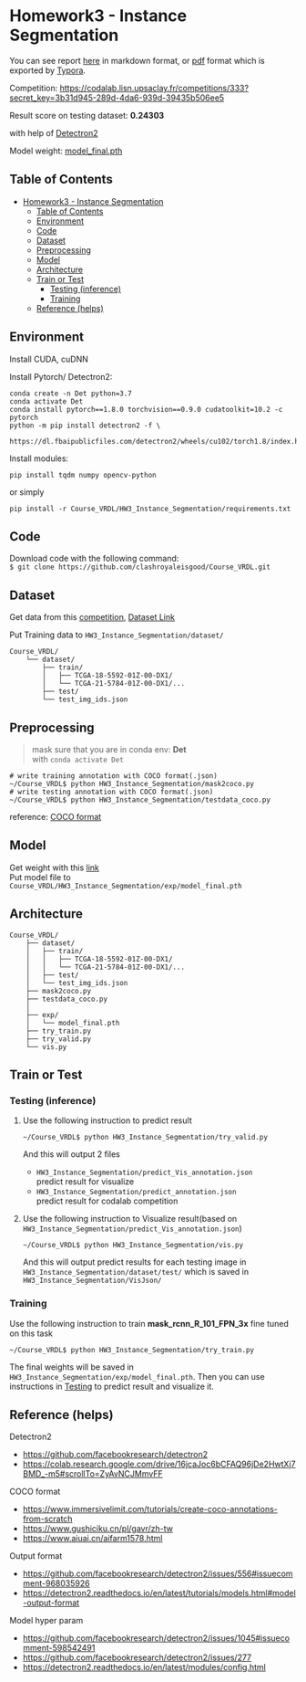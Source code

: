 # Homework3 - Instance Segmentation

You can see report [here](report/report.md) in markdown format, or [pdf](report/VRDL_HW3_309553018_Report.pdf) format which is exported by [Typora](https://typora.io/).

Competition: https://codalab.lisn.upsaclay.fr/competitions/333?secret_key=3b31d945-289d-4da6-939d-39435b506ee5

Result score on testing dataset: **0.24303**

with help of [Detectron2](https://github.com/facebookresearch/detectron2)

Model weight: [model_final.pth]()

## Table of Contents

- [Homework3 - Instance Segmentation](#homework3---instance-segmentation)
  - [Table of Contents](#table-of-contents)
  - [Environment](#environment)
  - [Code](#code)
  - [Dataset](#dataset)
  - [Preprocessing](#preprocessing)
  - [Model](#model)
  - [Architecture](#architecture)
  - [Train or Test](#train-or-test)
    - [Testing (inference)](#testing-inference)
    - [Training](#training)
  - [Reference (helps)](#reference-helps)

## Environment
Install CUDA, cuDNN

Install Pytorch/ Detectron2:
```
conda create -n Det python=3.7
conda activate Det
conda install pytorch==1.8.0 torchvision==0.9.0 cudatoolkit=10.2 -c pytorch
python -m pip install detectron2 -f \
    https://dl.fbaipublicfiles.com/detectron2/wheels/cu102/torch1.8/index.html
```

Install modules:
```python=
pip install tqdm numpy opencv-python
```

or simply
```
pip install -r Course_VRDL/HW3_Instance_Segmentation/requirements.txt
```

## Code
Download code with the following command:  
`$ git clone https://github.com/clashroyaleisgood/Course_VRDL.git`

## Dataset
Get data from this [competition](https://codalab.lisn.upsaclay.fr/competitions/333?secret_key=3b31d945-289d-4da6-939d-39435b506ee5), [Dataset Link](https://drive.google.com/file/d/1nEJ7NTtHcCHNQqUXaoPk55VH3Uwh4QGG/view?usp=sharing)

Put Training data to `HW3_Instance_Segmentation/dataset/`
```
Course_VRDL/
    └── dataset/
        ├── train/
        │   ├── TCGA-18-5592-01Z-00-DX1/
        │   └── TCGA-21-5784-01Z-00-DX1/...
        ├── test/
        └── test_img_ids.json
```

## Preprocessing
> mask sure that you are in conda env: **Det**  
> with `conda activate Det`

```
# write training annotation with COCO format(.json)
~/Course_VRDL$ python HW3_Instance_Segmentation/mask2coco.py
# write testing annotation with COCO format(.json)
~/Course_VRDL$ python HW3_Instance_Segmentation/testdata_coco.py
```
reference: [COCO format](https://cocodataset.org/#format-data)

## Model
Get weight with this [link](https://drive.google.com/file/d/18EZakC0NJaug1ivVOW-O1IAuF7rJYSms/view?usp=sharing)  
Put model file to `Course_VRDL/HW3_Instance_Segmentation/exp/model_final.pth`

## Architecture
```
Course_VRDL/
    ├── dataset/
    │   ├── train/
    │   │   ├── TCGA-18-5592-01Z-00-DX1/
    │   │   └── TCGA-21-5784-01Z-00-DX1/...
    │   ├── test/
    │   └── test_img_ids.json
    ├── mask2coco.py
    ├── testdata_coco.py
    │
    ├── exp/
    │   └── model_final.pth
    ├── try_train.py
    ├── try_valid.py
    └── vis.py
```
## Train or Test
### Testing (inference)
1. Use the following instruction to predict result
   ```
   ~/Course_VRDL$ python HW3_Instance_Segmentation/try_valid.py
   ```
   And this will output 2 files
   - `HW3_Instance_Segmentation/predict_Vis_annotation.json`  
     predict result for visualize
   - `HW3_Instance_Segmentation/predict_annotation.json`  
     predict result for codalab competition

2. Use the following instruction to Visualize result(based on `HW3_Instance_Segmentation/predict_Vis_annotation.json`)
   ```
   ~/Course_VRDL$ python HW3_Instance_Segmentation/vis.py
   ```
   And this will output predict results for each testing image in `HW3_Instance_Segmentation/dataset/test/` which is saved in `HW3_Instance_Segmentation/VisJson/`

### Training
Use the following instruction to train **mask_rcnn_R_101_FPN_3x** fine tuned on this task
```
~/Course_VRDL$ python HW3_Instance_Segmentation/try_train.py
```
The final weights will be saved in `HW3_Instance_Segmentation/exp/model_final.pth`.
Then you can use instructions in [Testing](#testing-inference) to predict result and visualize it.

## Reference (helps)
Detectron2
- https://github.com/facebookresearch/detectron2
- https://colab.research.google.com/drive/16jcaJoc6bCFAQ96jDe2HwtXj7BMD_-m5#scrollTo=ZyAvNCJMmvFF

COCO format
- https://www.immersivelimit.com/tutorials/create-coco-annotations-from-scratch
- https://www.gushiciku.cn/pl/gavr/zh-tw
- https://www.aiuai.cn/aifarm1578.html

Output format
- https://github.com/facebookresearch/detectron2/issues/556#issuecomment-968035926
- https://detectron2.readthedocs.io/en/latest/tutorials/models.html#model-output-format

Model hyper param
- https://github.com/facebookresearch/detectron2/issues/1045#issuecomment-598542491
- https://github.com/facebookresearch/detectron2/issues/277
- https://detectron2.readthedocs.io/en/latest/modules/config.html